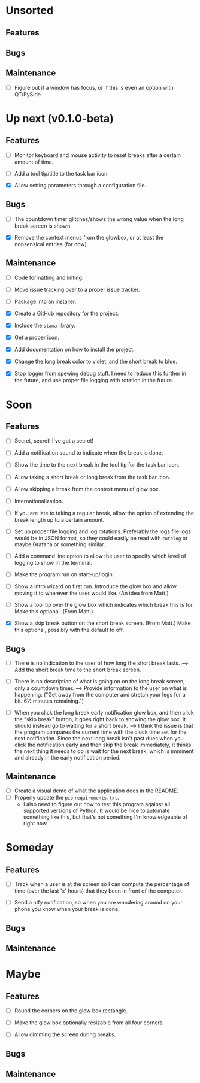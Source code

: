 Unsorted
========================================================================

Features
------------------------------------------------------------------------



Bugs
------------------------------------------------------------------------



Maintenance
------------------------------------------------------------------------

- [ ] Figure out if a window has focus, or if this is even an option
  with QT/PySide.


Up next  (v0.1.0-beta)
========================================================================

Features
------------------------------------------------------------------------

- [ ] Monitor keyboard and mouse activity to reset breaks after a
  certain amount of time.
- [ ] Add a tool tip/title to the task bar icon.
- [x] Allow setting parameters through a configuration file.


Bugs
------------------------------------------------------------------------

- [ ] The countdown timer glitches/shows the wrong value when the long
  break screen is shown.
- [x] Remove the context menus from the glowbox, or at least the
  nonsensical entries (for now).


Maintenance
------------------------------------------------------------------------

- [ ] Code formatting and linting.
- [ ] Move issue tracking over to a proper issue tracker.
- [ ] Package into an installer.
- [x] Create a GitHub repository for the project.
- [x] Include the `stama` library.
- [x] Get a proper icon.
- [x] Add documentation on how to install the project.
- [x] Change the long break color to violet, and the short break to
  blue.
- [x] Stop logger from spewing debug stuff.  I need to reduce this
  further in the future, and use proper file logging with rotation in
  the future.


Soon
========================================================================

Features
------------------------------------------------------------------------

- [ ] Secret, secret!  I've got a secret!
- [ ] Add a notification sound to indicate when the break is done.
- [ ] Show the time to the next break in the tool tip for the task bar
  icon.
- [ ] Allow taking a short break or long break from the task bar icon.
- [ ] Allow skipping a break from the context menu of glow box.
- [ ] Internationalization.
- [ ] If you are late to taking a regular break, allow the option of
  extending the break length up to a certain amount.
- [ ] Set up proper file logging and log rotations.  Preferably the logs
  file logs would be in JSON format, so they could easily be read with
  `cutelog` or maybe Grafana or something similar.
- [ ] Add a command line option to allow the user to specify which level
  of logging to show in the terminal.
- [ ] Make the program run on start-up/login.
- [ ] Show a intro wizard on first run.  Introduce the glow box and
  allow moving it to wherever the user would like.  (An idea from
  Matt.)
- [ ] Show a tool tip over the glow box which indicates which break this
  is for.  Make this optional.  (From Matt.)
- [x] Show a skip break button on the short break screen.  (From
  Matt.)  Make this optional, possibly with the default to off.


Bugs
------------------------------------------------------------------------

- [ ] There is no indication to the user of how long the short break
  lasts.  -->  Add the short break time to the short break screen.
- [ ] There is no description of what is going on on the long break
  screen, only a countdown timer.  -->  Provide information to the user
  on what is happening.  ("Get away from the computer and stretch your
  legs for a bit.  6½ minutes remaining.")
- [ ] When you click the long break early notification glow box, and
  then click the "skip break" button, it goes right back to showing the
  glow box.  It should instead go to waiting for a short break.  -->  I
  think the issue is that the program compares the current time with the
  clock time set for the next notification.  Since the next long break
  isn't past dues when you click the notification early and then skip
  the break immediately, it thinks the next thing it needs to do is
  wait for the next break, which is imminent and already in the early
  notification period.


Maintenance
------------------------------------------------------------------------

- [ ] Create a visual demo of what the application does in the README.
- [ ] Properly update the `pip` `requirements.txt`.
	- I also need to figure out how to test this program against all
	  supported versions of Python.  It would be nice to automate
	  something like this, but that's not something I'm knowledgeable of
	  right now.


Someday
========================================================================

Features
------------------------------------------------------------------------

- [ ] Track when a user is at the screen so I can compute the percentage
  of time (over the last 'x' hours) that they been in front of the
  computer.
- [ ] Send a ntfy notification, so when you are wandering around on your
  phone you know when your break is done.


Bugs
------------------------------------------------------------------------



Maintenance
------------------------------------------------------------------------



Maybe
========================================================================

Features
------------------------------------------------------------------------

- [ ] Round the corners on the glow box rectangle.
- [ ] Make the glow box optionally resizable from all four corners.
- [ ] Allow dimming the screen during breaks.


Bugs
------------------------------------------------------------------------



Maintenance
------------------------------------------------------------------------



